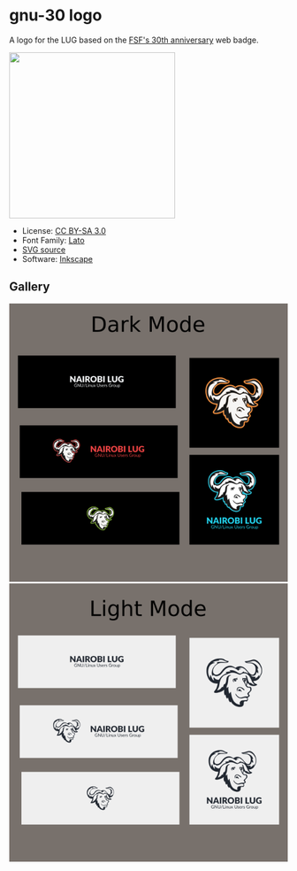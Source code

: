 # gnu-30 logo

A logo for the LUG based on the [FSF's 30th anniversary](https://www.fsf.org/blogs/community/celebrate-gnus-big-three-o) web badge.

<img width="300" height="300" src="./color-preview-1.png" align="center">

- License: [CC BY-SA 3.0](https://creativecommons.org/licenses/by-sa/3.0/deed.en)
- Font Family: [Lato](https://fonts.google.com/specimen/Lato)
- [SVG source](./source.svg)
- Software: [Inkscape](https://inkscape.org/)

## Gallery 

![](./preview-dark.png)
![](./preview-light.png)
